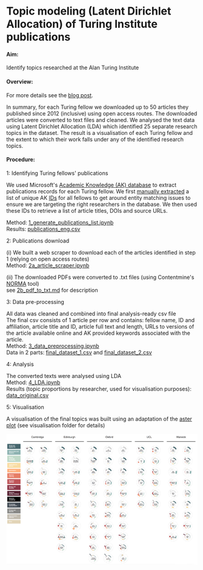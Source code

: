 # Topic modeling (Latent Dirichlet Allocation) of Turing Institute publications

#### Aim:

Identify topics researched at the Alan Turing Institute

#### Overview:

For more details see the [blog post](http://rse.turing.ac.uk/nlp/2018/01/03/topic-model.html).

In summary, for each Turing fellow we downloaded up to 50 articles they published since 2012 (inclusive) using open access routes. The downloaded articles were converted to text files and cleaned. We analysed the text data using Latent Dirichlet Allocation (LDA) which identified 25 separate research topics in the dataset. The result is a visualisation of each Turing fellow and the extent to which their work falls under any of the identified research topics.  

#### Procedure:  

1: Identifying Turing fellows' publications  

We used Microsoft's [Academic Knowledge (AK) database](https://docs.microsoft.com/en-us/azure/cognitive-services/academic-knowledge/home) to extract publications records for each Turing fellow. We first [manually extracted](0_generate_AK_IDs.ipynb) a list of unique AK [IDs](data_files/turing_AK_IDs.csv) for all fellows to get around entity matching issues to ensure we are targeting the right researchers in the database. We then used these IDs to retrieve a list of article titles, DOIs and source URLs.  

Method: [1_generate_publications_list.ipynb](1_generate_publications_list.ipynb)  
Results: [publications_eng.csv](data_files/publications_eng.csv)

2: Publications download

(i) We built a web scraper to download each of the articles identified in step 1 (relying on open access routes)   
Method: [2a_article_scraper.ipynb](2a_article_scraper.ipynb)

(ii) The downloaded PDFs were converted to .txt files (using Contentmine's [NORMA](https://github.com/ContentMine/norma) tool)  
see [2b_pdf_to_txt.md](2b_pdf_to_txt.md) for description

3: Data pre-processing  

All data was cleaned and combined into final analysis-ready csv file   
The final csv consists of 1 article per row and contains: fellow name, ID and affiliation, article title and ID, article full text and length, URLs to versions of the article available online and AK provided keywords associated with the article.   
Method: [3_data_preprocessing.ipynb](3_data_preprocessing.ipynb)   
Data in 2 parts: [final_dataset_1.csv](data_files/final_dataset_1.csv) and [final_dataset_2.csv](data_files/final_dataset_2.csv)

4: Analysis

The converted texts were analysed using LDA  
Method: [4_LDA.ipynb](4gi_LDA.ipynb)   
Results (topic proportions by researcher, used for visualisation purposes): [data_original.csv](visualisation/data_original.csv)   

5: Visualisation

A visualisation of the final topics was built using an adaptation of the [aster plot](http://bl.ocks.org/bbest/2de0e25d4840c68f2db1)  (see visualisation folder for details)

![](visualisation/turing_fellows_topics.png)
